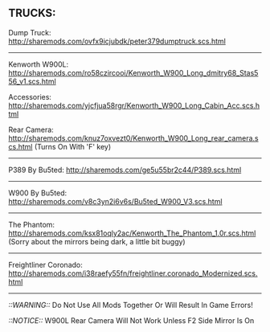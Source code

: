 TRUCKS:
-------------------------------------

Dump Truck: http://sharemods.com/ovfx9icjubdk/peter379dumptruck.scs.html

-------------------------------------

Kenworth W900L: http://sharemods.com/ro58czircooi/Kenworth_W900_Long_dmitry68_Stas556_v1.scs.html

Accessories: http://sharemods.com/yjcfjua58rgr/Kenworth_W900_Long_Cabin_Acc.scs.html

Rear Camera: http://sharemods.com/knuz7oxvezt0/Kenworth_W900_Long_rear_camera.scs.html  (Turns On With 'F' key)

-------------------------------------

P389 By Bu5ted: http://sharemods.com/ge5u55br2c44/P389.scs.html

-------------------------------------

W900 By Bu5ted: http://sharemods.com/v8c3yn2i6v6s/Bu5ted_W900_V3.scs.html

-------------------------------------

The Phantom: http://sharemods.com/ksx81oqly2ac/Kenworth_The_Phantom_1.0r.scs.html (Sorry about the mirrors being dark, a little bit buggy)

-------------------------------------

Freightliner Coronado: http://sharemods.com/i38raefy55fn/freightliner.coronado_Modernized.scs.html


-------------------------------------

*::WARNING::*  Do Not Use All Mods Together Or Will Result In Game Errors!

*::NOTICE::*   W900L Rear Camera Will Not Work Unless F2 Side Mirror Is On
